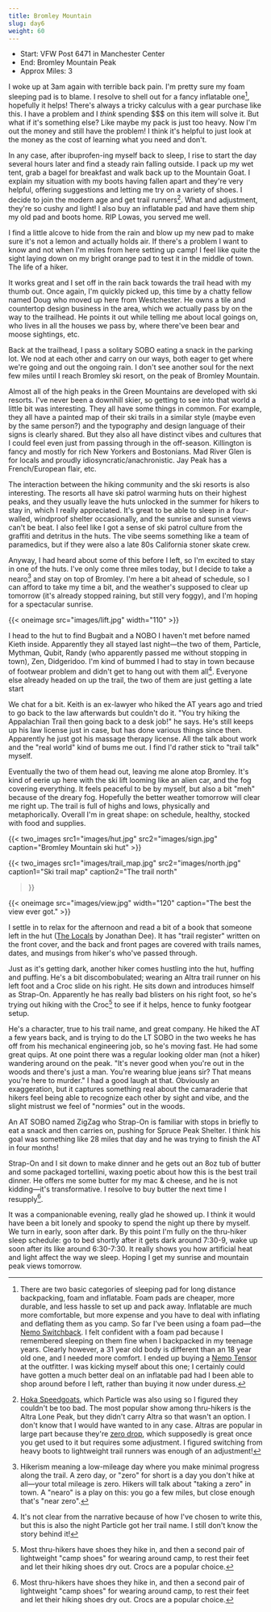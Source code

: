 ```yaml
---
title: Bromley Mountain
slug: day6
weight: 60
---
```


- Start: VFW Post 6471 in Manchester Center
- End: Bromley Mountain Peak
- Approx Miles: 3

I woke up at 3am again with terrible back pain. I'm pretty sure my foam sleeping pad is to blame. I resolve to shell out for a fancy inflatable one[^1], hopefully it helps! There's always a tricky calculus with a gear purchase like this. I have a problem and I *think* spending $$$ on this item will solve it. But what if it's something else? Like maybe my pack is just too heavy. Now I'm out the money and still have the problem! I think it's helpful to just look at the money as the cost of learning what you need and don't.

In any case, after ibuprofen-ing myself back to sleep, I rise to start the day several hours later and find a steady rain falling outside. I pack up my wet tent, grab a bagel for breakfast and walk back up to the Mountain Goat. I explain my situation with my boots having fallen apart and they're very helpful, offering suggestions and letting me try on a variety of shoes. I decide to join the modern age and get trail runners[^2]. What and adjustment, they're so cushy and light! I also buy an inflatable pad and have them ship my old pad and boots home. RIP Lowas, you served me well.

I find a little alcove to hide from the rain and blow up my new pad to make sure it's not a lemon and actually holds air. If there's a problem I want to know and not when I'm miles from here setting up camp! I feel like quite the sight laying down on my bright orange pad to test it in the middle of town. The life of a hiker.

It works great and I set off in the rain back towards the trail head with my thumb out. Once again, I'm quickly picked up, this time by a chatty fellow named Doug who moved up here from Westchester. He owns a tile and countertop design business in the area, which we actually pass by on the way to the trailhead. He points it out while telling me about local goings on, who lives in all the houses we pass by, where there've been bear and moose sightings, etc.

Back at the trailhead, I pass a solitary SOBO eating a snack in the parking lot. We nod at each other and carry on our ways, both eager to get where we're going and out the ongoing rain. I don't see another soul for the next few miles until I reach Bromley ski resort, on the peak of Bromley Mountain.

Almost all of the high peaks in the Green Mountains are developed with ski resorts. I've never been a downhill skier, so getting to see into that world a little bit was interesting. They all have some things in common. For example, they all have a painted map of their ski trails in a similar style (maybe even by the same person?) and the typography and design language of their signs is clearly shared. But they also all have distinct vibes and cultures that I could feel even just from passing through in the off-season. Killington is fancy and mostly for rich New Yorkers and Bostonians. Mad River Glen is for locals and proudly idiosyncratic/anachronistic. Jay Peak has a French/European flair, etc.

The interaction between the hiking community and the ski resorts is also interesting. The resorts all have ski patrol warming huts on their highest peaks, and they usually leave the huts unlocked in the summer for hikers to stay in, which I really appreciated. It's great to be able to sleep in a four-walled, windproof shelter occasionally, and the sunrise and sunset views can't be beat. I also feel like I got a sense of ski patrol culture from the graffiti and detritus in the huts. The vibe seems something like a team of paramedics, but if they were also a late 80s California stoner skate crew.

Anyway, I had heard about some of this before I left, so I'm excited to stay in one of the huts. I've only come three miles today, but I decide to take a nearo[^3] and stay on top of Bromley. I'm here a bit ahead of schedule, so I can afford to take my time a bit, and the weather's supposed to clear up tomorrow (it's already stopped raining, but still very foggy), and I'm hoping for a spectacular sunrise.

{{< oneimage src="images/lift.jpg" width="110" >}}

I head to the hut to find Bugbait and a NOBO I haven't met before named Kieth inside. Apparently they all stayed last night—the two of them, Particle, Mythman, Qubit, Randy (who apparently passed me without stopping in town), Zen, Didgeridoo. I'm kind of bummed I had to stay in town because of footwear problem and didn't get to hang out with them all[^4]. Everyone else already headed on up the trail, the two of them are just getting a late start

We chat for a bit. Keith is an ex-lawyer who hiked the AT years ago and tried to go back to the law afterwards but couldn't do it. "You try hiking the Appalachian Trail then going back to a desk job!" he says. He's still keeps up his law license just in case, but has done various things since then. Apparently he just got his massage therapy license. All the talk about work and the "real world" kind of bums me out. I find I'd rather stick to "trail talk" myself.

Eventually the two of them head out, leaving me alone atop Bromley. It's kind of eerie up here with the ski lift looming like an alien car, and the fog covering everything. It feels peaceful to be by myself, but also a bit "meh" because of the dreary fog. Hopefully the better weather tomorrow will clear me right up. The trail is full of highs and lows, physically and metaphorically. Overall I'm in great shape: on schedule, healthy, stocked with food and supplies.

{{< two_images src1="images/hut.jpg" src2="images/sign.jpg" caption="Bromley Mountain ski hut" >}}

{{< two_images src1="images/trail_map.jpg" src2="images/north.jpg"
      caption1="Ski trail map"
      caption2="The trail north"
>}}

{{< oneimage src="images/view.jpg" width="120" caption="The best the view ever got." >}}

I settle in to relax for the afternoon and read a bit of a book that someone left in the hut ([The Locals](https://www.penguinrandomhouse.com/books/217581/the-locals-by-jonathan-dee/) by Jonathan Dee). It has "trail register" written on the front cover, and the back and front pages are covered with trails names, dates, and musings from hiker's who've passed through.

Just as it's getting dark, another hiker comes hustling into the hut, huffing and puffing. He's a bit discombobulated; wearing an Altra trail runner on his left foot and a Croc slide on his right. He sits down and introduces himself as Strap-On. Apparently he has really bad blisters on his right foot, so he's trying out hiking with the Croc[^6] to see if it helps, hence to funky footgear setup.

He's a character, true to his trail name, and great company. He hiked the AT a few years back, and is trying to do the LT SOBO in the two weeks he has off from his mechanical engineering job, so he's moving fast. He had some great quips. At one point there was a regular looking older man (not a hiker) wandering around on the peak. "It's never good when you're out in the woods and there's just a man. You're wearing blue jeans sir? That means you're here to murder." I had a good laugh at that. Obviously an exaggeration, but it captures something real about the camaraderie that hikers feel being able to recognize each other by sight and vibe, and the slight mistrust we feel of "normies" out in the woods.

An AT SOBO named ZigZag who Strap-On is familiar with stops in briefly to eat a snack and then carries on, pushing for Spruce Peak Shelter. I think his goal was something like 28 miles that day and he was trying to finish the AT in four months!

Strap-On and I sit down to make dinner and he gets out an 8oz tub of butter and some packaged tortellini, waxing poetic about how this is the best trail dinner. He offers me some butter for my mac & cheese, and he is not kidding—it's transformative. I resolve to buy butter the next time I resupply[^6].

It was a companionable evening, really glad he showed up. I think it would have been a bit lonely and spooky to spend the night up there by myself. We turn in early, soon after dark. By this point I'm fully on the thru-hiker sleep schedule: go to bed shortly after it gets dark around 7:30-9, wake up soon after its like around 6:30-7:30. It really shows you how artificial heat and light affect the way we sleep. Hoping I get my sunrise and mountain peak views tomorrow.

[^1]: There are two basic categories of sleeping pad for long distance backpacking, foam and inflatable. Foam pads are cheaper, more durable, and less hassle to set up and pack away. Inflatable are much more comfortable, but more expense and you have to deal with inflating and deflating them as you camp. So far I've been using a foam pad—the [Nemo Switchback](https://www.nemoequipment.com/products/switchback). I felt confident with a foam pad because I remembered sleeping on them fine when I backpacked in my teenage years. Clearly however, a 31 year old body is different than an 18 year old one, and I needed more comfort. I ended up buying a [Nemo Tensor](https://www.nemoequipment.com/products/tensor) at the outfitter. I was kicking myself about this one; I certainly could have gotten a much better deal on an inflatable pad had I been able to shop around before I left, rather than buying it now under duress.
[^2]: [Hoka Speedgoats](https://www.hoka.com/en/us/speedgoat/), which Particle was also using so I figured they couldn't be too bad. The most popular show among thru-hikers is the Altra Lone Peak, but they didn't carry Altra so that wasn't an option. I don't know that I would have wanted to in any case. Altras are popular in large part because they're [zero drop](https://en.wikipedia.org/wiki/Minimalist_shoe), which supposedly is great once you get used to it but requires some adjustment. I figured switching from heavy boots to lightweight trail runners was enough of an adjustment!
[^3]: Hikerism meaning a low-mileage day where you make minimal progress along the trail. A zero day, or "zero" for short is a day you don't hike at all—your total mileage is zero. Hikers will talk about "taking a zero" in town. A "nearo" is a play on this: you go a few miles, but close enough that's "near zero".
[^4]: It's not clear from the narrative because of how I've chosen to write this, but this is also the night Particle got her trail name. I still don't know the story behind it!
[^5]: And I would continue to do so for the rest of the hike. Adding butter or olive oil to your food is one of the best tips anyone gave me. Makes everything taste twice as good and helps you get enough fat and calories to keep going.
[^6]: Most thru-hikers have shoes they hike in, and then a second pair of lightweight "camp shoes" for wearing around camp, to rest their feet and let their hiking shoes dry out. Crocs are a popular choice.
